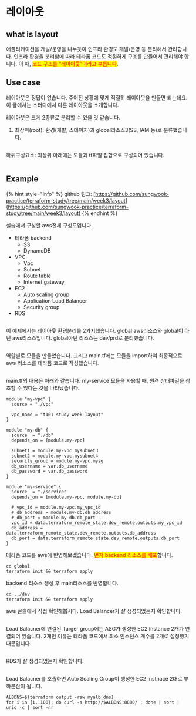 # 레이아웃

## what is layout

애플리케이션을 개발/운영을 나누듯이 인프라 환경도 개발/운영 등 분리해서 관리합니다. 인프라 환경을 분리함에 따라 테라폼 코드도 적절하게 구조를 만들어서 관리해야 합니다. 이 때, <mark style="color:red;">코드 구조를 “레이아웃”이라고 부릅니다</mark>.



## Use case

레이아웃은 정답이 없습니다. 주어진 상황에 맞게 적절히 레이아웃을 만들면 되는데요. 이 글에서는 스터디에서 다룬 레이아웃을 소개합니다.



레이아웃은 크게 2종류로 분리할 수 있을 것 같습니다.

1. 최상위(root): 환경(개발, 스테이지)과 global리소스3(SS, IAM 등)로 분류했습니다.

<figure><img src="../../.gitbook/assets/image (4).png" alt=""><figcaption></figcaption></figure>

하위구성요소: 최상위 아래에는 모듈과 tf파일 집합으로 구성되어 있습니다.

<figure><img src="../../.gitbook/assets/image (13).png" alt=""><figcaption></figcaption></figure>



## Example

{% hint style="info" %}
github 링크: [https://github.com/sungwook-practice/terraform-study/tree/main/week3/layout](https://github.com/sungwook-practice/terraform-study/tree/main/week3/layout)
{% endhint %}

실습에서 구성할 aws전체 구성도입니다.

* 테라폼 backend
  * S3
  * DynamoDB
* VPC
  * Vpc
  * Subnet
  * Route table
  * Internet gateway
* EC2
  * Auto scaling group
  * Application Load Balancer
  * Security group
* RDS

<figure><img src="../../.gitbook/assets/image (46).png" alt=""><figcaption></figcaption></figure>



이 예제에서는 레이아웃 환경분리를 2가지했습니다. global aws리소스와 global이 아닌 aws리소스입니다. global아닌 리소스는 dev/prd로 분리했습니다.

<figure><img src="../../.gitbook/assets/image (23).png" alt=""><figcaption></figcaption></figure>



역할별로 모듈을 만들었습니다. 그리고 main.tf에는 모듈을 import하여 최종적으로 aws 리소스를 테라폼 코드로 작성했습니다.

<figure><img src="../../.gitbook/assets/image (8).png" alt=""><figcaption></figcaption></figure>



main.tf의 내용은 아래와 같습니다. my-service 모듈을 사용할 때, 원격 상태파일을 참조할 수 있다는 것을 나타냈습니다.

```hcl
module "my-vpc" {
  source = "./vpc"

  vpc_name = "t101-study-week-layout"
}

module "my-db" {
  source  = "./db"
  depends_on = [module.my-vpc]

  subnet1 = module.my-vpc.mysubnet3
  subnet2 = module.my-vpc.mysubnet4
  security_group = module.my-vpc.mysg
  db_username = var.db_username
  db_password = var.db_password
}

module "my-service" {
  source  = "./service"
  depends_on = [module.my-vpc, module.my-db]

  # vpc_id = module.my-vpc.my_vpc_id
  # db_address = module.my-db.db_address
  # db_port = module.my-db.db_port
  vpc_id = data.terraform_remote_state.dev_remote.outputs.my_vpc_id
  db_address = data.terraform_remote_state.dev_remote.outputs.db_address
  db_port = data.terraform_remote_state.dev_remote.outputs.db_port
}
```



테라폼 코드를 aws에 반영해보겠습니다. <mark style="color:red;">먼저 backend 리소스를 배포</mark>합니다.

```
cd global
terraform init && terraform apply
```



backend 리소스 생성 후 main리소스를 반영합니다.

```
cd ../dev
terraform init && terraform apply
```



aws 콘솔에서 직접 확인해봅시다. Load Balancer가 잘 생성되었는지 확인합니다.

<figure><img src="../../.gitbook/assets/image (10).png" alt=""><figcaption></figcaption></figure>



Load Balacner에 연결된 Targer group에는 ASG가 생성한 EC2 Instance 2개가 연결되어 있습니다. 2개인 이유는 테라폼 코드에서 최소 인스턴스 개수를 2개로 설정했기 때문입니다.

<figure><img src="../../.gitbook/assets/image (45).png" alt=""><figcaption></figcaption></figure>



RDS가 잘 생성되었는지 확인합니다.

<figure><img src="../../.gitbook/assets/image (1) (2).png" alt=""><figcaption></figcaption></figure>



Load Balacner를 호출하면 Auto Scaling Group이 생성한 EC2 Instnace 2대로 부하분산이 됩니다.

```shell
ALBDNS=$(terraform output -raw myalb_dns)
for i in {1..100}; do curl -s http://$ALBDNS:8080/ ; done | sort | uniq -c | sort -nr
```

<figure><img src="../../.gitbook/assets/image (4) (1).png" alt=""><figcaption></figcaption></figure>
